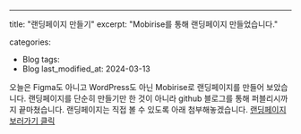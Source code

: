 ---
title:  "랜딩페이지 만들기"
excerpt: "Mobirise를 통해 랜딩페이지 만들었습니다."

categories:
  - Blog
tags:
  - Blog
last_modified_at: 2024-03-13

오늘은 Figma도 아니고 WordPress도 아닌 Mobirise로 랜딩페이지를 만들어 보았습니다.
랜딩페이지를 단순히 만들기만 한 것이 아니라 github 블로그를 통해 퍼블리시까지 끝마쳤습니다.
랜딩페이지는 직접 볼 수 있도록 아래 첨부해놓겠습니다.
[랜딩페이지 보러가기 클릭](https://jameshj0137.github.io/mysite/LandingPage1)
